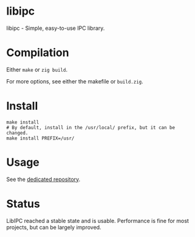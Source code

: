 # libipc

libipc - Simple, easy-to-use IPC library.

# Compilation

Either `make` or `zig build`.

For more options, see either the makefile or `build.zig`.

# Install

```
make install
# By default, install in the /usr/local/ prefix, but it can be changed.
make install PREFIX=/usr/
```

# Usage

See the [dedicated repository][examples].

# Status

LibIPC reached a stable state and is usable.
Performance is fine for most projects, but can be largely improved.

[examples]: https://git.baguette.netlib.re/Baguette/libipc-examples
